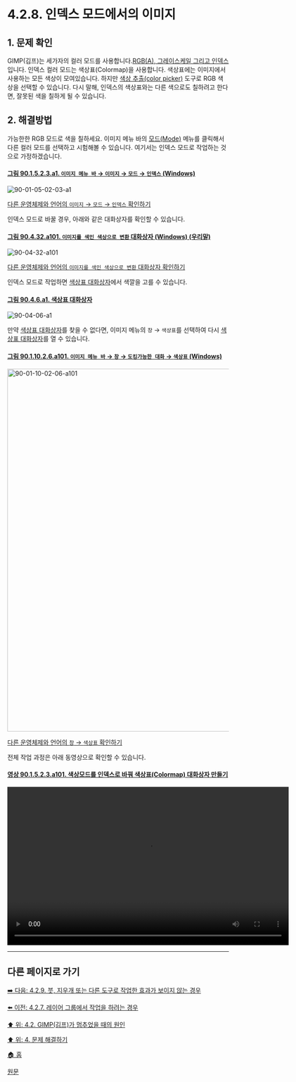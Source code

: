 # 4.2.8. 인덱스 모드에서의 이미지

<a id="04-02-08-s1"></a>

## 1. 문제 확인
GIMP(김프)는 세가자의 컬러 모드를 사용합니다.[RGB(A), 그레이스케일 그리고 인덱스](./19-glossaryx-color_model.md)입니다. 인덱스 컬러 모드는 색상표(Colormap)을 사용합니다. 색상표에는 이미지에서 사용하는 모든 색상이 모여있습니다. 하지만 [색상 추출(color picker)](./14-05-03-00-color_picker.md) 도구로 RGB 색상을 선택할 수 있습니다. 다시 말해, 인덱스의 색상표와는 다른 색으로도 칠하려고 한다면, 잘못된 색을 칠하게 될 수 있습니다.

<a id="04-02-08-s2"></a>

## 2. 해결방법
가능한한 RGB 모드로 색을 칠하세요. 이미지 메뉴 바의 [모드(Mode)](./16-06-03-mode.md) 메뉴를 클릭해서 다른 컬러 모드를 선택하고 시험해볼 수 있습니다. 여기서는 인덱스 모드로 작업하는 것으로 가정하겠습니다.

<a id="90-01-05-02-03-a1"></a>

#### [그림 90.1.5.2.3.a1. `이미지 메뉴 바` → `이미지` → `모드` → `인덱스` (Windows)](./90-01-05-02-03-indexed.md#90-01-05-02-03-a1)
![90-01-05-02-03-a1](https://github.com/wonder13662/gimp/assets/15767104/de9fd366-f686-40f5-b7b8-e20ae7c05bea)

[다른 운영체제와 언어의 `이미지` → `모드` → `인덱스` 확인하기](./90-01-05-02-03-indexed.md#90-01-05-02-03-a2)

인덱스 모드로 바꿀 경우, 아래와 같은 대화상자를 확인할 수 있습니다.

<a id="90-04-32-a101"></a>

#### [그림 90.4.32.a101. `이미지를 색인 색상으로 변환` 대화상자 (Windows) (우리말)](./90-04-0032-convert_image_to_indexed_colors.md#90-04-32-a101)
![90-04-32-a101](https://github.com/wonder13662/gimp/assets/15767104/309f2a53-e806-4d69-bb89-22799ea04368)

[다른 운영체제와 언어의 `이미지를 색인 색상으로 변환` 대화상자 확인하기](./90-04-0032-convert_image_to_indexed_colors.md#90-04-32-a102)

인덱스 모드로 작업하면 [색상표 대화상자](./15-02-04-00-colormap-dialog.md)에서 색깔을 고를 수 있습니다.

<a id="90-04-06-a1"></a>

#### [그림 90.4.6.a1. 색상표 대화상자](./90-04-0006-colormap.md#90-04-06-a1)
![90-04-06-a1](https://github.com/wonder13662/gimp/assets/15767104/e6fff5e0-f875-48d7-9d55-71a8c40ab677)

만약 [색상표 대화상자](./15-02-04-00-colormap-dialog.md)를 찾을 수 없다면, 이미지 메뉴의 `창` → `색상표`를 선택하여 다시 [색상표 대화상자](./15-02-04-00-colormap-dialog.md)를 열 수 있습니다.

<a id="90-01-10-02-06-a101"></a>

#### [그림 90.1.10.2.6.a101. `이미지 메뉴 바` → `창` → `도킹가능한 대화` → `색상표` (Windows)](./90-01-10-02-06-colormap.md#90-01-10-02-06-a101)
<img width="980" height="825" alt="90-01-10-02-06-a101" src="https://github.com/wonder13662/gimp/assets/15767104/2706ca8a-5e11-4b0a-8cb6-d1261c5b3f24" />

[다른 운영체제와 언어의 `창` → `색상표` 확인하기](./90-01-10-02-06-colormap.md#90-01-10-02-06-a102)

전체 작업 과정은 아래 동영상으로 확인할 수 있습니다.

<a id="90-01-05-02-03-a101"></a>

#### [영상 90.1.5.2.3.a101. 색상모드를 인덱스로 바꿔 색상표(Colormap) 대화상자 만들기](./90-01-05-02-03-indexed.md#90-01-05-02-03-a101)
<video controls="controls" width="640" height="360" environment="MacOS:Sonoma 14.2.1 GIMP 2.10.36" src="https://github.com/wonder13662/gimp/assets/15767104/e1b86121-19a0-4830-b091-c3a2db7e6d72"></video>

***

## 다른 페이지로 가기

[➡️ 다음: 4.2.9. 붓, 지우개 또는 다른 도구로 작업한 효과가 보이지 않는 경우](./04-02-09-no-visible-effect-when-trying-to-use-a-brush-eraser-or-other-tool.md)

[⬅️ 이전: 4.2.7. 레이어 그룹에서 작업을 하려는 경우](./04-02-07-you-are-trying-to-act-on-a-layer-group.md)

[⬆️ 위: 4.2. GIMP(김프)가 멈추었을 때의 원인](./04-02-00-common-causes-of-gimp-non-responsiveness.md)

[⬆️ 위: 4. 문제 해결하기](./04-00-what-to-do-if-you-are-stuck.md)

[🏠 홈](./00-home.md)

[원문](https://docs.gimp.org/2.10/ko/gimp-stuck-indexed-mode.html)